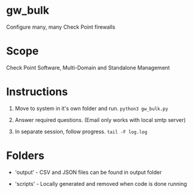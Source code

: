 # gw_bulk

Configure many, many Check Point firewalls

# Scope

Check Point Software, Multi-Domain and Standalone Management

# Instructions

1. Move to system in it's own folder and run. 
```python3 gw_bulk.py```

2. Answer required questions. (Email only works with local smtp server)

3. In separate session, follow progress.
```tail -F log.log```

# Folders

-  'output' - CSV and JSON files can be found in output folder

- 'scripts' - Locally generated and removed when code is done running

